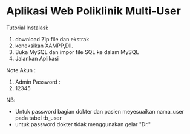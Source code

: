 # Aplikasi Web Poliklinik Multi-User
Tutorial Instalasi:
1. download Zip file dan ekstrak
2. koneksikan XAMPP,Dll.
3. Buka MySQL dan impor file SQL ke dalam MySQL
4. Jalankan Aplikasi

Note Akun : 
1. Admin
Password :
1. 12345

NB: 
- Untuk password bagian dokter dan pasien meyesuaikan nama_user pada tabel tb_user
- untuk password dokter tidak menggunakan gelar "Dr."
